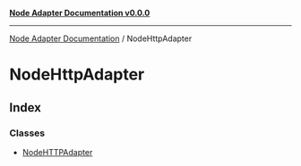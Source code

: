 [**Node Adapter Documentation v0.0.0**](../README.md)

***

[Node Adapter Documentation](../modules.md) / NodeHttpAdapter

# NodeHttpAdapter

## Index

### Classes

- [NodeHTTPAdapter](classes/NodeHTTPAdapter.md)
